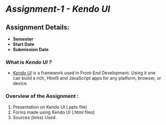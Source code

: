 # _**Assignment-1 - Kendo UI**_

## Assignment Details:
- **Semester**
- **Start Date**
- **Submission Date**

### What is _Kendo UI ?_
- [_Kendo UI_](http://www.telerik.com/kendo-ui) is a framework used in Front-End Development. Using it one can build a rich, Html5 and JavaScript apps for any platform, browser, or device.

### Overview of the Assignment :
1. Presentation on Kendo UI (.pptx file)
2. Forms made using Kendo UI (.html files)
3. Sources (links) Used.
